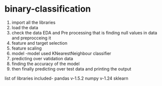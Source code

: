 # binary-classification

1. import all the libraries
2. load the data
3. check the data EDA and Pre processing that is finding null values in data and preprocceing it
4. feature and target selection
5. feature scaling
6. model -model used KNearestNeighbour classifier
7. predicting over vatidation data
8. finding the accuracy of the model
9. then finally predicting over test data and printing the output



list of libraries included-
pandas v-1.5.2
numpy  v-1.24
sklearn
